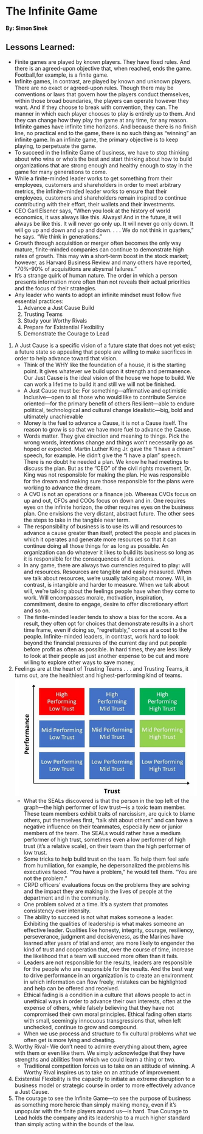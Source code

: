 # The Infinite Game
__By: Simon Sinek__
## Lessons Learned:
- Finite games are played by known players. They have fixed rules. And there is an agreed-upon objective that, when reached, ends the game. Football,for example, is a finite game.
- Infinite games, in contrast, are played by known and unknown players. There are no exact or agreed-upon rules. Though there may be conventions or laws that govern how the players conduct themselves, within those broad boundaries, the players can operate however they want. And if they choose to break with convention, they can. The manner in which each player chooses to play is entirely up to them. And they can change how they play the game at any time, for any reason. Infinite games have infinite time horizons. And because there is no finish line, no practical end to the game, there is no such thing as “winning” an infinite game. In an infinite game, the primary objective is to keep playing, to perpetuate the game.                
- To succeed in the Infinite Game of business, we have to stop thinking about who wins or who’s the best and start thinking about how to build organizations that are strong enough and healthy enough to stay in the game for many generations to come.                
- While a finite-minded leader works to get something from their employees, customers and shareholders in order to meet arbitrary metrics, the infinite-minded leader works to ensure that their employees, customers and shareholders remain inspired to continue contributing with their effort, their wallets and their investments.                
- CEO Carl Elsener says, “When you look at the history of world economics, it was always like this. Always! And in the future, it will always be like this. It will never go only up. It will never go only down. It will go up and down and up and down. . . . We do not think in quarters,” he says. “We think in generations.”                 
- Growth through acquisition or merger often becomes the only way mature, finite-minded companies can continue to demonstrate high rates of growth. This may win a short-term boost in the stock market; however, as Harvard Business Review and many others have reported, “70%–90% of acquisitions are abysmal failures.”
- It’s a strange quirk of human nature. The order in which a person presents information more often than not reveals their actual priorities and the focus of their strategies.               
- Any leader who wants to adopt an infinite mindset must follow five essential practices: 
    1. Advance a Just Cause Build
    2. Trusting Teams
    3. Study your Worthy Rivals
    4. Prepare for Existential Flexibility
    5. Demonstrate the Courage to Lead                
1. A Just Cause is a specific vision of a future state that does not yet exist; a future state so appealing that people are willing to make sacrifices in order to help advance toward that vision.                
    - Think of the WHY like the foundation of a house, it is the starting point. It gives whatever we build upon it strength and permanence. Our Just Cause is the ideal vision of the house we hope to build. We can work a lifetime to build it and still we will not be finished.                
    - A Just Cause must be: For something—affirmative and optimistic Inclusive—open to all those who would like to contribute Service oriented—for the primary benefit of others Resilient—able to endure political, technological and cultural change Idealistic—big, bold and ultimately unachievable                
    - Money is the fuel to advance a Cause, it is not a Cause itself. The reason to grow is so that we have more fuel to advance the Cause.                
    - Words matter. They give direction and meaning to things. Pick the wrong words, intentions change and things won’t necessarily go as hoped or expected. Martin Luther King Jr. gave the “I have a dream” speech, for example. He didn’t give the “I have a plan” speech. There is no doubt he needed a plan. We know he had meetings to discuss the plan. But as the “CEO” of the civil rights movement, Dr. King was not responsible for making the plan. He was responsible for the dream and making sure those responsible for the plans were working to advance the dream.                
    - A CVO is not an operations or a finance job. Whereas CVOs focus on up and out, CFOs and COOs focus on down and in. One requires eyes on the infinite horizon, the other requires eyes on the business plan. One envisions the very distant, abstract future. The other sees the steps to take in the tangible near term.                
    - The responsibility of business is to use its will and resources to advance a cause greater than itself, protect the people and places in which it operates and generate more resources so that it can continue doing all those things for as long as possible. An organization can do whatever it likes to build its business so long as it is responsible for the consequences of its actions.                
    - In any game, there are always two currencies required to play: will and resources. Resources are tangible and easily measured. When we talk about resources, we’re usually talking about money. Will, in contrast, is intangible and harder to measure. When we talk about will, we’re talking about the feelings people have when they come to work. Will encompasses morale, motivation, inspiration, commitment, desire to engage, desire to offer discretionary effort and so on.                
    - The finite-minded leader tends to show a bias for the score. As a result, they often opt for choices that demonstrate results in a short time frame, even if doing so, “regrettably,” comes at a cost to the people. Infinite-minded leaders, in contrast, work hard to look beyond the financial pressures of the current day and put people before profit as often as possible. In hard times, they are less likely to look at their people as just another expense to be cut and more willing to explore other ways to save money,                
2. Feelings are at the heart of Trusting Teams . . . and Trusting Teams, it turns out, are the healthiest and highest-performing kind of teams.
![Alt text](../../assets/trustperformance.jpg "Trust vs. Performance Matrix")            
    - What the SEALs discovered is that the person in the top left of the graph—the high performer of low trust—is a toxic team member. These team members exhibit traits of narcissism, are quick to blame others, put themselves first, “talk shit about others” and can have a negative influence on their teammates, especially new or junior members of the team. The SEALs would rather have a medium performer of high trust, sometimes even a low performer of high trust (it’s a relative scale), on their team than the high performer of low trust.                
    - Some tricks to help build trust on the team. To help them feel safe from humiliation, for example, he depersonalized the problems his executives faced. “You have a problem,” he would tell them. “You are not the problem.”                
    - CRPD officers’ evaluations focus on the problems they are solving and the impact they are making in the lives of people at the department and in the community.                
    - One problem solved at a time. It’s a system that promotes consistency over intensity.                
    - The ability to succeed is not what makes someone a leader. Exhibiting the qualities of leadership is what makes someone an effective leader. Qualities like honesty, integrity, courage, resiliency, perseverance, judgment and decisiveness, as the Marines have learned after years of trial and error, are more likely to engender the kind of trust and cooperation that, over the course of time, increase the likelihood that a team will succeed more often than it fails.                
    - Leaders are not responsible for the results, leaders are responsible for the people who are responsible for the results. And the best way to drive performance in an organization is to create an environment in which information can flow freely, mistakes can be highlighted and help can be offered and received.                
    - Ethical fading is a condition in a culture that allows people to act in unethical ways in order to advance their own interests, often at the expense of others, while falsely believing that they have not compromised their own moral principles. Ethical fading often starts with small, seemingly innocuous transgressions that, when left unchecked, continue to grow and compound.                
    - When we use process and structure to fix cultural problems what we often get is more lying and cheating.                
3. Worthy Rival- We don’t need to admire everything about them, agree with them or even like them. We simply acknowledge that they have strengths and abilities from which we could learn a thing or two.                
    - Traditional competition forces us to take on an attitude of winning. A Worthy Rival inspires us to take on an attitude of improvement.                
4. Existential Flexibility is the capacity to initiate an extreme disruption to a business model or strategic course in order to more effectively advance a Just Cause.                
5. The courage to see the Infinite Game—to see the purpose of business as something more heroic than simply making money, even if it’s unpopular with the finite players around us—is hard. True Courage to Lead holds the company and its leadership to a much higher standard than simply acting within the bounds of the law.